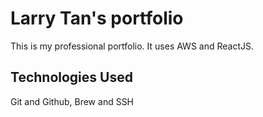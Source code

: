 # Larry Tan's portfolio

This is my professional portfolio. It uses AWS and ReactJS.

## Technologies Used

Git and Github, Brew and SSH
